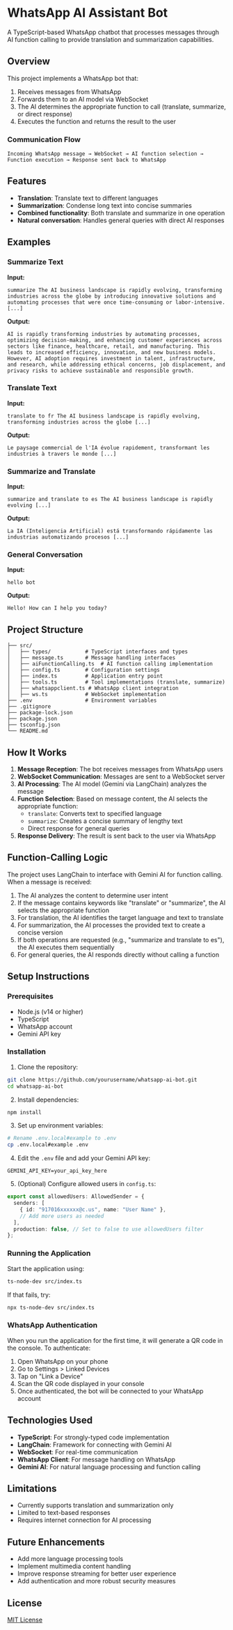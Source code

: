 # WhatsApp AI Assistant Bot

A TypeScript-based WhatsApp chatbot that processes messages through AI function calling to provide translation and summarization capabilities.

## Overview

This project implements a WhatsApp bot that:

1. Receives messages from WhatsApp
2. Forwards them to an AI model via WebSocket
3. The AI determines the appropriate function to call (translate, summarize, or direct response)
4. Executes the function and returns the result to the user

### Communication Flow

```
Incoming WhatsApp message → WebSocket → AI function selection → Function execution → Response sent back to WhatsApp
```

## Features

- **Translation**: Translate text to different languages
- **Summarization**: Condense long text into concise summaries
- **Combined functionality**: Both translate and summarize in one operation
- **Natural conversation**: Handles general queries with direct AI responses

## Examples

### Summarize Text

**Input:**

```
summarize The AI business landscape is rapidly evolving, transforming industries across the globe by introducing innovative solutions and automating processes that were once time-consuming or labor-intensive. [...]
```

**Output:**

```
AI is rapidly transforming industries by automating processes, optimizing decision-making, and enhancing customer experiences across sectors like finance, healthcare, retail, and manufacturing. This leads to increased efficiency, innovation, and new business models. However, AI adoption requires investment in talent, infrastructure, and research, while addressing ethical concerns, job displacement, and privacy risks to achieve sustainable and responsible growth.
```

### Translate Text

**Input:**

```
translate to fr The AI business landscape is rapidly evolving, transforming industries across the globe [...]
```

**Output:**

```
Le paysage commercial de l'IA évolue rapidement, transformant les industries à travers le monde [...]
```

### Summarize and Translate

**Input:**

```
summarize and translate to es The AI business landscape is rapidly evolving [...]
```

**Output:**

```
La IA (Inteligencia Artificial) está transformando rápidamente las industrias automatizando procesos [...]
```

### General Conversation

**Input:**

```
hello bot
```

**Output:**

```
Hello! How can I help you today?
```

## Project Structure

```
├── src/
│   ├── types/           # TypeScript interfaces and types
│   ├── message.ts       # Message handling interfaces
│   ├── aiFunctionCalling.ts  # AI function calling implementation
│   ├── config.ts        # Configuration settings
│   ├── index.ts         # Application entry point
│   ├── tools.ts         # Tool implementations (translate, summarize)
│   ├── whatsappclient.ts # WhatsApp client integration
│   ├── ws.ts            # WebSocket implementation
├── .env                 # Environment variables
├── .gitignore
├── package-lock.json
├── package.json
├── tsconfig.json
└── README.md
```

## How It Works

1. **Message Reception**: The bot receives messages from WhatsApp users
2. **WebSocket Communication**: Messages are sent to a WebSocket server
3. **AI Processing**: The AI model (Gemini via LangChain) analyzes the message
4. **Function Selection**: Based on message content, the AI selects the appropriate function:
   - `translate`: Converts text to specified language
   - `summarize`: Creates a concise summary of lengthy text
   - Direct response for general queries
5. **Response Delivery**: The result is sent back to the user via WhatsApp

## Function-Calling Logic

The project uses LangChain to interface with Gemini AI for function calling. When a message is received:

1. The AI analyzes the content to determine user intent
2. If the message contains keywords like "translate" or "summarize", the AI selects the appropriate function
3. For translation, the AI identifies the target language and text to translate
4. For summarization, the AI processes the provided text to create a concise version
5. If both operations are requested (e.g., "summarize and translate to es"), the AI executes them sequentially
6. For general queries, the AI responds directly without calling a function

## Setup Instructions

### Prerequisites

- Node.js (v14 or higher)
- TypeScript
- WhatsApp account
- Gemini API key

### Installation

1. Clone the repository:

```bash
git clone https://github.com/yourusername/whatsapp-ai-bot.git
cd whatsapp-ai-bot
```

2. Install dependencies:

```bash
npm install
```

3. Set up environment variables:

```bash
# Rename .env.local#example to .env
cp .env.local#example .env
```

4. Edit the `.env` file and add your Gemini API key:

```
GEMINI_API_KEY=your_api_key_here
```

5. (Optional) Configure allowed users in `config.ts`:

```typescript
export const allowedUsers: AllowedSender = {
  senders: [
    { id: "917016xxxxxx@c.us", name: "User Name" },
    // Add more users as needed
  ],
  production: false, // Set to false to use allowedUsers filter
};
```

### Running the Application

Start the application using:

```bash
ts-node-dev src/index.ts
```

If that fails, try:

```bash
npx ts-node-dev src/index.ts
```

### WhatsApp Authentication

When you run the application for the first time, it will generate a QR code in the console. To authenticate:

1. Open WhatsApp on your phone
2. Go to Settings > Linked Devices
3. Tap on "Link a Device"
4. Scan the QR code displayed in your console
5. Once authenticated, the bot will be connected to your WhatsApp account

## Technologies Used

- **TypeScript**: For strongly-typed code implementation
- **LangChain**: Framework for connecting with Gemini AI
- **WebSocket**: For real-time communication
- **WhatsApp Client**: For message handling on WhatsApp
- **Gemini AI**: For natural language processing and function calling

## Limitations

- Currently supports translation and summarization only
- Limited to text-based responses
- Requires internet connection for AI processing

## Future Enhancements

- Add more language processing tools
- Implement multimedia content handling
- Improve response streaming for better user experience
- Add authentication and more robust security measures

## License

[MIT License](LICENSE)
